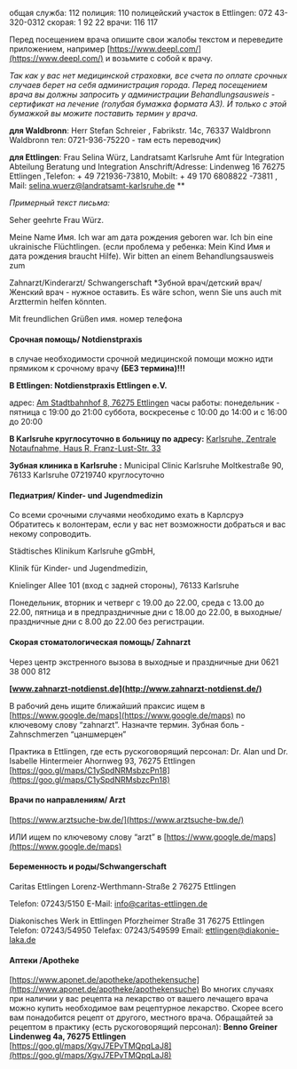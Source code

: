 
oбщая служба: 112 полиция: 110 полицейский участок в Ettlingen: 072 43-320-0312 скорая: 1 92 22 врачи: 116 117

Перед посещением врача опишите свои жалобы текстом и переведите приложением, например [](https://www.deepl.com/)[https://www.deepl.com/](https://www.deepl.com/) и возьмите с собой к врачу.

_Так как у вас нет медицинской страховки, все счета по оплате срочных случаев берет на себя администрация города. Перед посещением врача вы должны запросить у администрации Behandlungsausweis - сертификат на лечение (голубая бумажка формата А3). И только с этой бумажкой вы можите поставить термин у врача._

**для Waldbronn**: Herr Stefan Schreier , Fabrikstr. 14c, 76337 Waldbronn Waldbronn тел: 0721-936-75220 - там есть переводчик)

**для Ettlingen**: Frau Selina Würz, Landratsamt Karlsruhe Amt für Integration Abteilung Beratung und Integration Anschrift/Adresse: Lindenweg 16 76275 Ettlingen ,Telefon: + 49 721936-73810, Mobilt: + 49 170 6808822 -73811 , Mail: [selina.wuerz@landratsamt-karlsruhe.de](mailto:selina.wuerz@landratsamt-karlsruhe.de) **

_Примерный текст письма:_

Seher geehrte Frau Würz.

Meine Name Имя. Ich war am дата рождения geboren war. Ich bin eine ukrainische Flüchtlingen. (если проблема у ребенка: Mein Kind Имя и дата рождения braucht Hilfe). Wir bitten an einem Behandlungsausweis zum

Zahnarzt/Kinderarzt/ Schwangerschaft *Зубной врач/детский врач/ Женский врач - нужное оставить. Es wäre schon, wenn Sie uns auch mit Arzttermin helfen könnten.

Mit freundlichen Grüßen имя. номер телефона

#### Срочная помощь/ Notdienstpraxis

в случае необходимости срочной медицинской помощи можно идти прямиком к срочному врачу **(БЕЗ термина)!!!**

**В Ettlingen: Notdienstpraxis Ettlingen e.V.**

адрес: [Am Stadtbahnhof 8, 76275 Ettlingen](https://goo.gl/maps/CmznLNpxvqgXGAoY7) часы работы: понедельник - пятница с 19:00 до 21:00 суббота, воскресенье с 10:00 до 14:00 и с 16:00 до 20:00

**В Karlsruhe круглосуточно в больницу по адресу:** [Karlsruhe, Zentrale Notaufnahme, Haus R, Franz-Lust-Str. 33](https://goo.gl/maps/NjaJdJ5rhAA2jzzh7)

**Зубная клиника в Karlsruhe :** Municipal Clinic Karlsruhe Moltkestraße 90, 76133 Karlsruhe 07219740 круглосуточно

#### Педиатрия/ Kinder- und Jugendmedizin

Со всеми срочными случаями необходимо ехать в Карлсруэ Обратитесь к волонтерам, если у вас нет возможности добраться и вас некому сопроводить.

Städtisches Klinikum Karlsruhe gGmbH,

Klinik für Kinder- und Jugendmedizin,

Knielinger Allee 101 (вход с задней стороны), 76133 Karlsruhe

Понедельник, вторник и четверг с 19.00 до 22.00, среда с 13.00 до 22.00, пятница и в предпраздничные дни с 18.00 до 22.00, в выходные/праздничные дни с 8.00 до 22.00 без регистрации.

#### Скорая стоматологическая помощь/ Zahnarzt

Через центр экстренного вызова в выходные и праздничные дни 0621 38 000 812

**[www.zahnarzt-notdienst.de](http://www.zahnarzt-notdienst.de/)**

В рабочий день ищите ближайший праксис ищем в [](https://www.google.de/maps)[https://www.google.de/maps](https://www.google.de/maps) по ключевому слову “zahnarzt”. Назначте термин. Зубная боль -Zahnschmerzen “цаншмерцен”

Практика в Ettlingen, где есть рускоговорящий персонал: Dr. Alan und Dr. Isabelle Hintermeier Ahornweg 93, 76275 Ettlingen [](https://goo.gl/maps/C1ySpdNRMsbzcPn18)[https://goo.gl/maps/C1ySpdNRMsbzcPn18](https://goo.gl/maps/C1ySpdNRMsbzcPn18)

#### Врачи по направлениям/ Arzt

[](https://www.arztsuche-bw.de/)[https://www.arztsuche-bw.de/](https://www.arztsuche-bw.de/)

ИЛИ ищем по ключевому слову “arzt” в [](https://www.google.de/maps)[https://www.google.de/maps](https://www.google.de/maps)

#### Беременность и роды/Schwangerschaft

Caritas Ettlingen Lorenz-Werthmann-Straße 2 76275 Ettlingen

Telefon: 07243/5150 E-Mail: [info@caritas-ettlingen.de](mailto:info@caritas-ettlingen.de)

Diakonisches Werk in Ettlingen Pforzheimer Straße 31 76275 Ettlingen Telefon: 07243/54950 Telefax: 07243/549599 Email: [ettlingen@diakonie-laka.de](mailto:ettlingen@diakonie-laka.de)

#### Аптеки /Apotheke

[](https://www.aponet.de/apotheke/apothekensuche)[https://www.aponet.de/apotheke/apothekensuche](https://www.aponet.de/apotheke/apothekensuche) Во многих случаях при наличии у вас рецепта на лекарство от вашего лечащего врача можно купить необходимое вам рецептурное лекарство. Скорее всего вам понадобится рецепт от другого, местного врача. Обращайтей за рецептом в практику (есть рускоговорящий персонал): **Benno Greiner Lindenweg 4a, 76275 Ettlingen** [](https://goo.gl/maps/XgvJ7EPvTMQpqLaJ8)[https://goo.gl/maps/XgvJ7EPvTMQpqLaJ8](https://goo.gl/maps/XgvJ7EPvTMQpqLaJ8)

